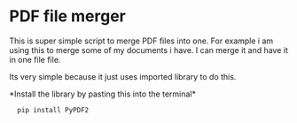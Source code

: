 <h1> PDF file merger </h1>

<p> This is super simple script to merge PDF files into one. For example i am using this to merge some of my documents i have. I can merge it and have it in one file file.  </p>
<p> Its very simple because it just uses imported library to do this. </p>

<div>
    *Install the library by pasting this into the terminal*

```bash
  pip install PyPDF2
```

</div>